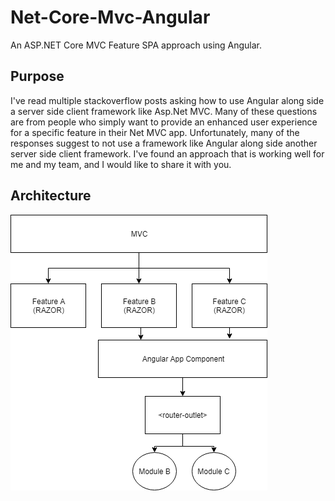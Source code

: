 # Net-Core-Mvc-Angular
An ASP.NET Core MVC Feature SPA approach using Angular.

## Purpose
I've read multiple stackoverflow posts asking how to use Angular along side a server side client framework like Asp.Net MVC. Many of these questions are from people who simply want to provide an enhanced user experience for a specific feature in their Net MVC app. Unfortunately, many of the responses suggest to not use a framework like Angular along side another server side client framework. I've found an approach that is working well for me and my team, and I would like to share it with you.

## Architecture
![Diagram](https://github.com/mikelunn/net-core-mvc-angular/blob/master/AngularMvc.png)


